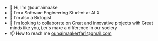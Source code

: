 - 👋 Hi, I’m @oumaimaake
- 👀 I’m a Software Engineering Student at ALX
- 🌱 I’m also a Biologist
- 💞️ I’m looking to collaborate on Great and innovative projects with Great minds like you, Let's make a difference in our society
- 📫 How to reach me oumaimaakenfar1@gmail.com

<!---
oumaimaake/oumaimaake is a ✨ special ✨ repository because its `README.md` (this file) appears on your GitHub profile.
You can click the Preview link to take a look at your changes.
--->
